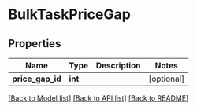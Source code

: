 # BulkTaskPriceGap

## Properties
Name | Type | Description | Notes
------------ | ------------- | ------------- | -------------
**price_gap_id** | **int** |  | [optional] 

[[Back to Model list]](../README.md#documentation-for-models) [[Back to API list]](../README.md#documentation-for-api-endpoints) [[Back to README]](../README.md)



